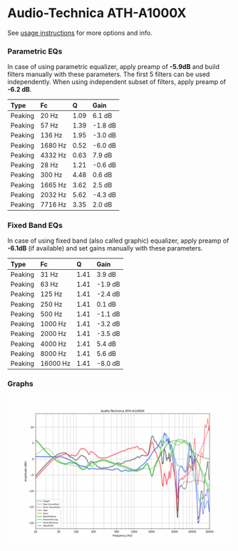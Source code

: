 # Audio-Technica ATH-A1000X
See [usage instructions](https://github.com/jaakkopasanen/AutoEq#usage) for more options and info.

### Parametric EQs
In case of using parametric equalizer, apply preamp of **-5.9dB** and build filters manually
with these parameters. The first 5 filters can be used independently.
When using independent subset of filters, apply preamp of **-6.2 dB**.

| Type    | Fc      |    Q | Gain    |
|:--------|:--------|:-----|:--------|
| Peaking | 20 Hz   | 1.09 | 6.1 dB  |
| Peaking | 57 Hz   | 1.39 | -1.8 dB |
| Peaking | 136 Hz  | 1.95 | -3.0 dB |
| Peaking | 1680 Hz | 0.52 | -6.0 dB |
| Peaking | 4332 Hz | 0.63 | 7.9 dB  |
| Peaking | 28 Hz   | 1.21 | -0.6 dB |
| Peaking | 300 Hz  | 4.48 | 0.6 dB  |
| Peaking | 1665 Hz | 3.62 | 2.5 dB  |
| Peaking | 2032 Hz | 5.62 | -4.3 dB |
| Peaking | 7716 Hz | 3.35 | 2.0 dB  |

### Fixed Band EQs
In case of using fixed band (also called graphic) equalizer, apply preamp of **-6.1dB**
(if available) and set gains manually with these parameters.

| Type    | Fc       |    Q | Gain    |
|:--------|:---------|:-----|:--------|
| Peaking | 31 Hz    | 1.41 | 3.9 dB  |
| Peaking | 63 Hz    | 1.41 | -1.9 dB |
| Peaking | 125 Hz   | 1.41 | -2.4 dB |
| Peaking | 250 Hz   | 1.41 | 0.1 dB  |
| Peaking | 500 Hz   | 1.41 | -1.1 dB |
| Peaking | 1000 Hz  | 1.41 | -3.2 dB |
| Peaking | 2000 Hz  | 1.41 | -3.5 dB |
| Peaking | 4000 Hz  | 1.41 | 5.4 dB  |
| Peaking | 8000 Hz  | 1.41 | 5.6 dB  |
| Peaking | 16000 Hz | 1.41 | -8.0 dB |

### Graphs
![](./Audio-Technica%20ATH-A1000X.png)